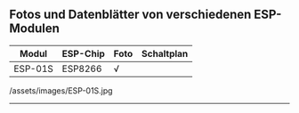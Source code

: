 ## Fotos und Datenblätter von verschiedenen ESP-Modulen

| Modul | ESP-Chip | Foto | Schaltplan |  
| --- | --- | --- | --- |  
| ESP-01S | ESP8266 | √ | |  

/assets/images/ESP-01S.jpg

---

